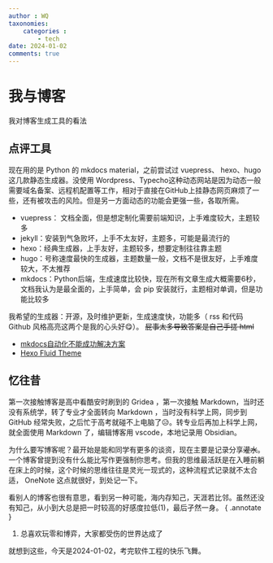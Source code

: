 ```yaml
---
author : WQ
taxonomies:
    categories : 
        - tech
date: 2024-01-02
comments: true
---
```

# 我与博客
我对博客生成工具的看法

<!-- more -->

## 点评工具
现在用的是 Python 的 mkdocs material，之前尝试过 vuepress、
hexo、hugo 这几款静态生成器。没使用 Wordpress、Typecho这种动态网站是因为动态一般需要域名备案、远程机配置等工作，相对于直接在GitHub上挂静态网页麻烦了一些，还有被攻击的风险。但是另一方面动态的功能会更强一些，各取所需。


- vuepress： 文档全面，但是想定制化需要前端知识，上手难度较大，主题较多
- jekyll：安装到气急败坏，上手不太友好，主题多，可能是最流行的
- hexo：经典生成器，上手友好，主题较多，想要定制往往靠主题
- hugo：号称速度最快的生成器，主题数量一般，文档不是很友好，上手难度较大，不太推荐
- mkdocs：Python后端，生成速度比较快，现在所有文章生成大概需要6秒，文档我认为是最全面的，上手简单，会 pip 安装就行，主题相对单调，但是功能比较多


我希望的生成器：开源，及时维护更新，生成速度快，功能多（ rss 和代码 Github 风格高亮这两个是我的心头好😋）。 ~~屁事太多导致答案是自己手搓 html~~

- [mkdocs自动化不能成功解决方案](https://stackoverflow.com/questions/72851548/permission-denied-to-github-actionsbot)
- [Hexo Fluid Theme](https://hexo.fluid-dev.com/docs/)

## 忆往昔
第一次接触博客是高中看酷安时刷到的 Gridea ，第一次接触 Markdown，当时还没有系统学，转了专业才全面转向 Markdown ，当时没有科学上网，同步到 GitHub 经常失败，之后忙于高考就碰不上电脑了😥。转专业后再加上科学上网，就全面使用 Markdown 了，编辑博客用 vscode，本地记录用 Obsidian。

为什么要写博客呢？最开始是能和同学有更多的谈资，现在主要是记录分享~~灌水~~。一个博客曾提到没有什么能比写作更强制你思考。但我的思维最活跃是在入睡前躺在床上的时候，这个时候的思维往往是灵光一现式的，这种流程式记录就不太合适， OneNote 这点就很好，到处记一下。

看别人的博客也很有意思，看到另一种可能，海内存知己，天涯若比邻。虽然还没有知己，从小到大总是把一时较高的好感度拉低(1)，最后孑然一身。
{ .annotate }

1. 总喜欢玩零和博弈，大家都受伤的世界达成了

就想到这些，今天是2024-01-02，考完软件工程的快乐飞舞。
